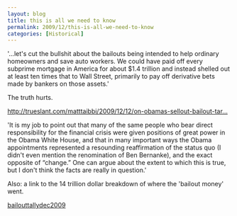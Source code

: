 ```yaml
---
layout: blog
title: this is all we need to know
permalink: 2009/12/this-is-all-we-need-to-know
categories: [Historical]
---
```


<p>'...let's cut the bullshit about the bailouts being intended to help ordinary homeowners and save auto workers. We could have paid off every subprime mortgage in America for about $1.4 trillion and instead shelled out at least ten times that to Wall Street, primarily to pay off derivative bets made by bankers on those assets.'</p>
<p>The truth hurts.</p>
<p><a href="http://trueslant.com/matttaibbi/2009/12/12/on-obamas-sellout-bailout-tarp-rubin-goldman-sachs-robert-bob-tim-geithner-hamilton-project-derivatives-financial-reform-citibank/" title="http://trueslant.com/matttaibbi/2009/12/12/on-obamas-sellout-bailout-tarp-rubin-goldman-sachs-robert-bob-tim-geithner-hamilton-project-derivatives-financial-reform-citibank/">http://trueslant.com/matttaibbi/2009/12/12/on-obamas-sellout-bailout-tar...</a></p>
<p>'It is my job to point out that many of the same people who bear direct responsibility for the financial crisis were given positions of great power in the Obama White House, and that in many important ways the Obama appointments represented a resounding reaffirmation of the status quo (I didn't even mention the renomination of Ben Bernanke), and the exact opposite of “change.” One can argue about the extent to which this is true, but I don't think the facts are really in question.'</p>
<p>Also: a link to the 14 trillion dollar breakdown of where the 'bailout money' went.</p>
<p><a href='http://blog.kristeraxel.com/wp-content/uploads/2009/12/bailouttallydec2009.pdf'>bailouttallydec2009</a></p>
